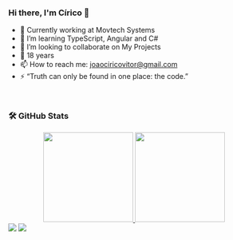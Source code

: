 ### Hi there, I'm Círico 👋

- 🔭 Currently working at Movtech Systems
- 🌱 I’m learning TypeScript, Angular and C#
- 👯 I’m looking to collaborate on My Projects
- 💬 18 years
- 📫 How to reach me: joaociricovitor@gmail.com
- ⚡ “Truth can only be found in one place: the code.”
<br>

  ### 🛠️ GitHub Stats

 <div align="center">
  <a href="https://beacons.ai/Ciricoo">
  <img height="180em" src="https://github-readme-stats.vercel.app/api?username=ciricoo&show_icons=true&theme=tokyonight&include_all_commits=true&count_private=true&rank_icon=github">
  <img height="180em" src="https://github-readme-stats.vercel.app/api/top-langs/?username=Ciricoo&layout=compact&langs_count=16&theme=tokyonight"> 
</div>
  
<div> 
  <a href = "mailto:joaociricovitor@gmail.com"><img src="https://img.shields.io/badge/-Gmail-%23333?style=for-the-badge&logo=gmail&ogo=gmail&color=white" target="_blank"></a>
  <a href="https://www.linkedin.com/in/cirico/" target="_blank"><img src="https://img.shields.io/badge/-LinkedIn-%230077B5?style=for-the-badge&logo=linkedin&logoColor=white" target="_blank"></a> 
</div>


